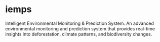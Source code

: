 # iemps
Intelligent Environmental Monitoring &amp; Prediction System. An advanced environmental monitoring and prediction system that provides real-time insights into deforestation, climate patterns, and biodiversity changes.

